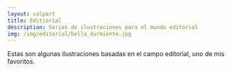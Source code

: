```yaml
---
layout: colport
title: Editiorial
description: Series de ilustraciones para el mundo editorial
img: /img/editorial/bella_durmiente.jpg
---
```


Estas son algunas ilustraciones basadas en el campo editorial, uno de mis favoritos.

<div class="section group">
        <div class="col span_6_of_12">
	  <img class="image_enlarge" src="{{ site.baseurl }}/img/editorial/bella_durmiente.jpg" alt=""/>
	</div>
	<div class="col span_6_of_12">	
	  <img class="image_enlarge" src="{{ site.baseurl }}/img/editorial/los_pajaros.jpg" alt=""/>
	</div>
</div>
<div class="section group">
	<div class="col span_3_of_12">
	</div>
	<div class="col span_6_of_12">	
	  <img class="image_enlarge" src="{{ site.baseurl }}/img/editorial/lagrimas_monstruo.jpg" alt=""/>
	</div>
</div>

